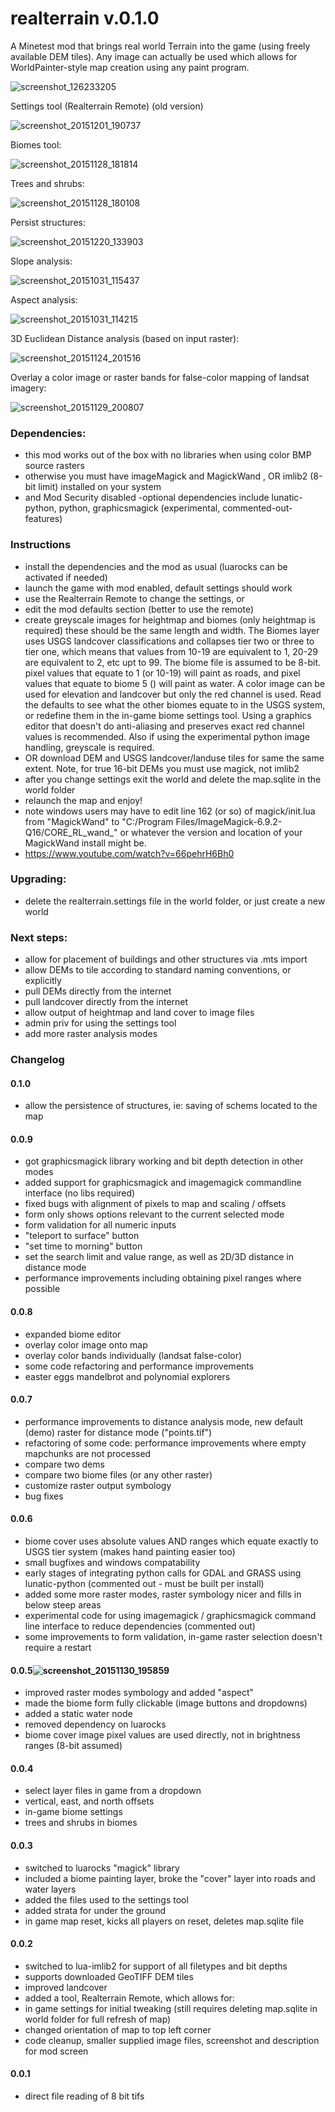 # realterrain v.0.1.0
A Minetest mod that brings real world Terrain into the game (using freely available DEM tiles). Any image can actually be used which allows for WorldPainter-style map creation using any paint program.

![screenshot_126233205](https://cloud.githubusercontent.com/assets/12679496/8270171/b98d0144-178e-11e5-9a21-ddea2624fdb6.png)

Settings tool (Realterrain Remote) (old version)

![screenshot_20151201_190737](https://cloud.githubusercontent.com/assets/12679496/11521234/48a2749e-985f-11e5-9d22-9ee3b33c529c.png)

Biomes tool:

![screenshot_20151128_181814](https://cloud.githubusercontent.com/assets/12679496/11455022/87e1833a-95fc-11e5-81d8-d2f65cadf1a4.png)

Trees and shrubs:

![screenshot_20151128_180108](https://cloud.githubusercontent.com/assets/12679496/11454976/44c755b8-95fa-11e5-98d4-16329f5981ee.png)

Persist structures:

![screenshot_20151220_133903](https://cloud.githubusercontent.com/assets/12679496/11920273/0fc1dfec-a71f-11e5-9f9e-79dad5003642.png)

Slope analysis:

![screenshot_20151031_115437](https://cloud.githubusercontent.com/assets/12679496/10865362/512e2128-7fc6-11e5-9c40-e214fa738e40.png)

Aspect analysis:

![screenshot_20151031_114215](https://cloud.githubusercontent.com/assets/12679496/10865364/58dbd988-7fc6-11e5-8a7e-75abc31f378d.png)

3D Euclidean Distance analysis (based on input raster):

![screenshot_20151124_201516](https://cloud.githubusercontent.com/assets/12679496/11388193/31d764d0-92e8-11e5-8c92-d34ff733dc56.png)

Overlay a color image or raster bands for false-color mapping of landsat imagery:

![screenshot_20151129_200807](https://cloud.githubusercontent.com/assets/12679496/11463363/2ecb5c24-96d5-11e5-8cf3-2b305198eac3.png)

### Dependencies:
- this mod works out of the box with no libraries when using color BMP source rasters
- otherwise you must have imageMagick and MagickWand , OR imlib2 (8-bit limit) installed on your system
- and Mod Security disabled
-optional dependencies include lunatic-python, python, graphicsmagick (experimental, commented-out-features)

### Instructions
- install the dependencies and the mod as usual (luarocks can be activated if needed)
- launch the game with mod enabled, default settings should work
- use the Realterrain Remote to change the settings, or
- edit the mod defaults section (better to use the remote)
- create greyscale images for heightmap and biomes (only heightmap is required) these should be the same length and width.
The Biomes layer uses USGS landcover classifications and collapses tier two or three to tier one,
which means that values from 10-19 are equivalent to 1, 20-29 are equivalent to 2, etc upt to 99.
The biome file is assumed to be 8-bit. pixel values that equate to 1 (or 10-19) will paint as roads, and pixel values that equate to biome 5 () will paint as water.
A color image can be used for elevation and landcover but only the red channel is used.
Read the defaults to see what the other biomes equate to in the USGS system, or redefine them in the in-game biome settings tool.
Using a graphics editor that doesn't do anti-aliasing and preserves exact red channel values is recommended. Also if using the experimental python image handling, greyscale is required.
- OR download DEM and USGS landcover/landuse tiles for same the same extent. Note, for true 16-bit DEMs you must use magick, not imlib2
- after you change settings exit the world and delete the map.sqlite in the world folder
- relaunch the map and enjoy!
- note windows users may have to edit line 162 (or so) of magick/init.lua from "MagickWand" to "C:/Program Files/ImageMagick-6.9.2-Q16/CORE_RL_wand_" or whatever the version and location of your MagickWand install might be.
- https://www.youtube.com/watch?v=66pehrH6Bh0

### Upgrading:
- delete the realterrain.settings file in the world folder, or just create a new world

### Next steps:

- allow for placement of buildings and other structures via .mts import
- allow DEMs to tile according to standard naming conventions, or explicitly
- pull DEMs directly from the internet
- pull landcover directly from the internet
- allow output of heightmap and land cover to image files
- admin priv for using the settings tool
- add more raster analysis modes

### Changelog
#### 0.1.0
- allow the persistence of structures, ie: saving of schems located to the map

#### 0.0.9
- got graphicsmagick library working and bit depth detection in other modes
- added support for graphicsmagick and imagemagick commandline interface (no libs required)
- fixed bugs with alignment of pixels to map and scaling / offsets
- form only shows options relevant to the current selected mode
- form validation for all numeric inputs
- "teleport to surface" button
- "set time to morning" button
- set the search limit and value range, as well as 2D/3D distance in distance mode
- performance improvements including obtaining pixel ranges where possible

#### 0.0.8
- expanded biome editor
- overlay color image onto map
- overlay color bands individually (landsat false-color)
- some code refactoring and performance improvements
- easter eggs mandelbrot and polynomial explorers

#### 0.0.7
- performance improvements to distance analysis mode, new default (demo) raster for distance mode ("points.tif")
- refactoring of some code: performance improvements where empty mapchunks are not processed
- compare two dems
- compare two biome files (or any other raster)
- customize raster output symbology
- bug fixes

#### 0.0.6
- biome cover uses absolute values AND ranges which equate exactly to USGS tier system (makes hand painting easier too)
- small bugfixes and windows compatability
- early stages of integrating python calls for GDAL and GRASS using lunatic-python (commented out - must be built per install)
- added some more raster modes, raster symbology nicer and fills in below steep areas
- experimental code for using imagemagick / graphicsmagick command line interface to reduce dependencies (commented out)
- some improvements to form validation, in-game raster selection doesn't require a restart

#### 0.0.5![screenshot_20151130_195859](https://cloud.githubusercontent.com/assets/12679496/11492217/d0813f6a-979e-11e5-872c-c7d68b964ade.png)
- improved raster modes symbology and added "aspect"
- made the biome form fully clickable (image buttons and dropdowns)
- added a static water node
- removed dependency on luarocks
- biome cover image pixel values are used directly, not in brightness ranges (8-bit assumed)

#### 0.0.4
- select layer files in game from a dropdown
- vertical, east, and north offsets
- in-game biome settings
- trees and shrubs in biomes

#### 0.0.3
- switched to luarocks "magick" library
- included a biome painting layer, broke the "cover" layer into roads and water layers
- added the files used to the settings tool
- added strata for under the ground
- in game map reset, kicks all players on reset, deletes map.sqlite file

#### 0.0.2
- switched to lua-imlib2 for support of all filetypes and bit depths
- supports downloaded GeoTIFF DEM tiles
- improved landcover
- added a tool, Realterrain Remote, which allows for:
- in game settings for initial tweaking (still requires deleting map.sqlite in world folder for full refresh of map)
- changed orientation of map to top left corner
- code cleanup, smaller supplied image files, screenshot and description for mod screen

#### 0.0.1
- direct file reading of 8 bit tifs